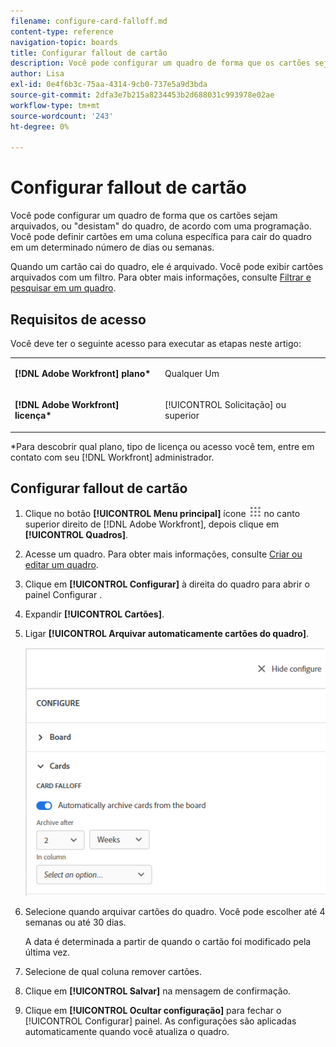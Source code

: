 ```yaml
---
filename: configure-card-falloff.md
content-type: reference
navigation-topic: boards
title: Configurar fallout de cartão
description: Você pode configurar um quadro de forma que os cartões sejam arquivados, ou caem do quadro, de acordo com um agendamento.
author: Lisa
exl-id: 0e4f6b3c-75aa-4314-9cb0-737e5a9d3bda
source-git-commit: 2dfa3e7b215a8234453b2d688031c993978e02ae
workflow-type: tm+mt
source-wordcount: '243'
ht-degree: 0%

---
```


# Configurar fallout de cartão

Você pode configurar um quadro de forma que os cartões sejam arquivados, ou &quot;desistam&quot; do quadro, de acordo com uma programação. Você pode definir cartões em uma coluna específica para cair do quadro em um determinado número de dias ou semanas.

Quando um cartão cai do quadro, ele é arquivado. Você pode exibir cartões arquivados com um filtro. Para obter mais informações, consulte [Filtrar e pesquisar em um quadro](/help/quicksilver/agile/get-started-with-boards/filter-search-in-board.md).

## Requisitos de acesso

Você deve ter o seguinte acesso para executar as etapas neste artigo:

<table style="table-layout:auto"> 
 <col> 
 </col> 
 <col> 
 </col> 
 <tbody> 
  <tr> 
   <td role="rowheader"><strong>[!DNL Adobe Workfront] plano*</strong></td> 
   <td> <p>Qualquer Um</p> </td> 
  </tr> 
  <tr> 
   <td role="rowheader"><strong>[!DNL Adobe Workfront] licença*</strong></td> 
   <td> <p>[!UICONTROL Solicitação] ou superior</p> </td> 
  </tr> 
 </tbody> 
</table>

&#42;Para descobrir qual plano, tipo de licença ou acesso você tem, entre em contato com seu [!DNL Workfront] administrador.

## Configurar fallout de cartão

1. Clique no botão **[!UICONTROL Menu principal]** ícone ![Menu principal](assets/main-menu-icon.png) no canto superior direito de [!DNL Adobe Workfront], depois clique em **[!UICONTROL Quadros]**.
1. Acesse um quadro. Para obter mais informações, consulte [Criar ou editar um quadro](../../agile/get-started-with-boards/create-edit-board.md).
1. Clique em **[!UICONTROL Configurar]** à direita do quadro para abrir o painel Configurar .
1. Expandir **[!UICONTROL Cartões]**.
1. Ligar **[!UICONTROL Arquivar automaticamente cartões do quadro]**.

   ![Configurações de fallout de cartão](assets/card-falloff-switch.png)

1. Selecione quando arquivar cartões do quadro. Você pode escolher até 4 semanas ou até 30 dias.

   A data é determinada a partir de quando o cartão foi modificado pela última vez.

1. Selecione de qual coluna remover cartões.
1. Clique em **[!UICONTROL Salvar]** na mensagem de confirmação.
1. Clique em **[!UICONTROL Ocultar configuração]** para fechar o [!UICONTROL Configurar] painel. As configurações são aplicadas automaticamente quando você atualiza o quadro.
